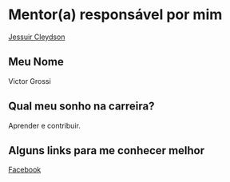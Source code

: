 # Mentor(a) responsável por mim

[Jessuir Cleydson](/profiles/mentors/profiles/jessuir_cleydson.md)

## Meu Nome

Victor Grossi

## Qual meu sonho na carreira?

Aprender e contribuir.

## Alguns links para me conhecer melhor

[Facebook](https://www.facebook.com/victor.grossi.14)
